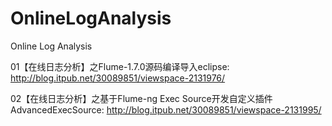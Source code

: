 # OnlineLogAnalysis
Online Log Analysis

01【在线日志分析】之Flume-1.7.0源码编译导入eclipse: 
http://blog.itpub.net/30089851/viewspace-2131976/

02【在线日志分析】之基于Flume-ng Exec Source开发自定义插件AdvancedExecSource: 
http://blog.itpub.net/30089851/viewspace-2131995/

